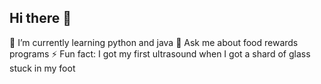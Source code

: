 ## Hi there 👋

🌱 I’m currently learning python and java
💬 Ask me about food rewards programs
⚡ Fun fact: I got my first ultrasound when I got a shard of glass stuck in my foot
